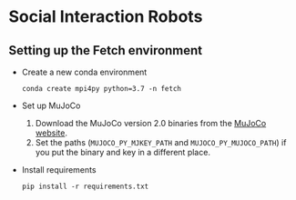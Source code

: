# Social Interaction Robots

## Setting up the Fetch environment

- Create a new conda environment
  ```
  conda create mpi4py python=3.7 -n fetch
  ```

- Set up MuJoCo
  1. Download the MuJoCo version 2.0 binaries from the [MuJoCo website](https://www.roboti.us/license.html).
  2. Set the paths (`MUJOCO_PY_MJKEY_PATH` and `MUJOCO_PY_MUJOCO_PATH`) if you put the binary and key in a different place.

- Install requirements
  ```
  pip install -r requirements.txt
  ```

